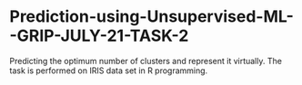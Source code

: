 # Prediction-using-Unsupervised-ML--GRIP-JULY-21-TASK-2
Predicting the optimum number of clusters and represent it virtually. The task is performed on IRIS data set in R programming.
